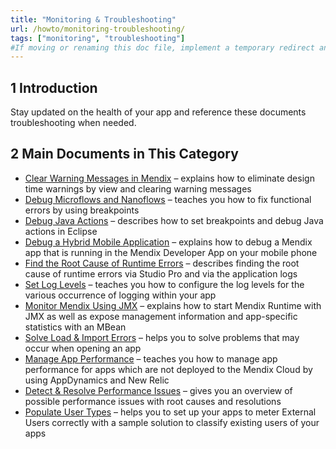 ```yaml
---
title: "Monitoring & Troubleshooting"
url: /howto/monitoring-troubleshooting/
tags: ["monitoring", "troubleshooting"]
#If moving or renaming this doc file, implement a temporary redirect and let the respective team know they should update the URL in the product. See Mapping to Products for more details.
---
```


## 1 Introduction

Stay updated on the health of your app and reference these documents troubleshooting when needed.

## 2 Main Documents in This Category

* [Clear Warning Messages in Mendix](/howto/monitoring-troubleshooting/clear-warning-messages/) – explains how to eliminate design time warnings by view and clearing warning messages
* [Debug Microflows and Nanoflows](/howto/monitoring-troubleshooting/debug-microflows-and-nanoflows/) – teaches you how to fix functional errors by using breakpoints
* [Debug Java Actions](/howto/monitoring-troubleshooting/debug-java-actions/) – describes how to set breakpoints and debug Java actions in Eclipse
* [Debug a Hybrid Mobile Application](/howto/monitoring-troubleshooting/debug-a-hybrid-mobile-application/) – explains how to debug a Mendix app that is running in the Mendix Developer App on your mobile phone
* [Find the Root Cause of Runtime Errors](/howto/monitoring-troubleshooting/finding-the-root-cause-of-runtime-errors/) – describes finding the root cause of runtime errors via Studio Pro and via the application logs
* [Set Log Levels](/howto/monitoring-troubleshooting/log-levels/) – teaches you how to configure the log levels for the various occurrence of logging within your app
* [Monitor Mendix Using JMX](/howto/monitoring-troubleshooting/monitoring-mendix-using-jmx/) – explains how to start Mendix Runtime with JMX as well as expose management information and app-specific statistics with an MBean
* [Solve Load & Import Errors](/howto/monitoring-troubleshooting/solving-load-and-import-errors/) – helps you to solve problems that may occur when opening an app
* [Manage App Performance](/howto/monitoring-troubleshooting/manage-app-performance/) – teaches you how to manage app performance for apps which are not deployed to the Mendix Cloud by using AppDynamics and New Relic
* [Detect & Resolve Performance Issues](/howto/monitoring-troubleshooting/detect-and-resolve-performance-issues/) – gives you an overview of possible performance issues with root causes and resolutions
* [Populate User Types](/howto/monitoring-troubleshooting/populate-user-type/) – helps you to set up your apps to meter External Users correctly with a sample solution to classify existing users of your apps
